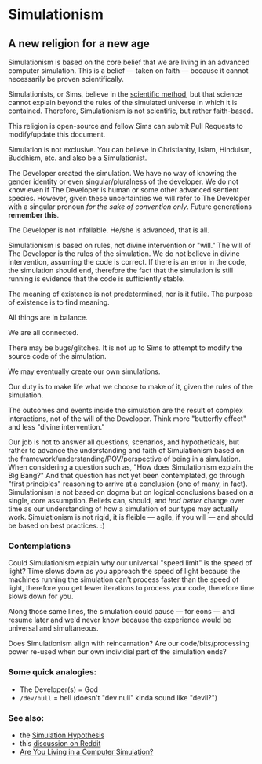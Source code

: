 # Simulationism

## A new religion for a new age

Simulationism is based on the core belief that we are living in an advanced computer simulation. This is a belief — taken on faith — because it cannot necessarily be proven scientifically.

Simulationists, or Sims, believe in the [scientific method](https://en.wikipedia.org/wiki/Scientific_method), but that science cannot explain beyond the rules of the simulated universe in which it is contained. Therefore, Simulationism is not scientific, but rather faith-based. 

This religion is open-source and fellow Sims can submit Pull Requests to modify/update this document.

Simulation is not exclusive. You can believe in Christianity, Islam, Hinduism, Buddhism, etc. and also be a Simulationist.

The Developer created the simulation. We have no way of knowing the gender identity or even singular/pluralness of the developer. We do not know even if The Developer is human or some other advanced sentient species. However, given these uncertainties we will refer to The Developer with a singular pronoun *for the sake of convention only*. Future generations **remember this**.

The Developer is not infallable. He/she is advanced, that is all.

Simulationism is based on rules, not divine intervention or "will." The will of The Developer is the rules of the simulation. We do not believe in divine intervention, assuming the code is correct. If there is an error in the code, the simulation should end, therefore the fact that the simulation is still running is evidence that the code is sufficiently stable.

The meaning of existence is not predetermined, nor is it futile. The purpose of existence is to find meaning.

All things are in balance.

We are all connected.

There may be bugs/glitches. It is not up to Sims to attempt to modify the source code of the simulation.

We may eventually create our own simulations.

Our duty is to make life what we choose to make of it, given the rules of the simulation.

The outcomes and events inside the simulation are the result of complex interactions, not of the will of the Developer. Think more "butterfly effect" and less "divine intervention."

Our job is not to answer all questions, scenarios, and hypotheticals, but rather to advance the understanding and faith of Simulationism based on the  framework/understanding/POV/perspective of being in a simulation. When considering a question such as, "How does Simulationism explain the Big Bang?" And that question has not yet been contemplated, go through "first principles" reasoning to arrive at a conclusion (one of many, in fact). Simulationism is not based on dogma but on logical conclusions based on a single, core assumption. Beliefs can, should, and *had better* change over time as our understanding of how a simulation of our type may actually work. Simulationism is not rigid, it is fleible — agile, if you will — and should be based on best practices. :)

### Contemplations

Could Simulationism explain why our universal "speed limit" is the speed of light? Time slows down as you approach the speed of light because the machines running the simulation can't process faster than the speed of light, therefore you get fewer iterations to process your code, therefore time slows down for you.

Along those same lines, the simulation could pause — for eons — and resume later and we'd never know because the experience would be universal and simultaneous.

Does Simulationism align with reincarnation? Are our code/bits/processing power re-used when our own individial part of the simulation ends?

### Some quick analogies:

- The Developer(s) = God
- `/dev/null` = hell (doesn't "dev null" kinda sound like "devil?")

### See also:

- the [Simulation Hypothesis](https://en.wikipedia.org/wiki/Simulation_hypothesis)
- this [discussion on Reddit](https://www.reddit.com/r/DebateAnAtheist/comments/7ipuru/simulationism/)
- [Are You Living in a Computer Simulation?](https://www.simulation-argument.com/simulation.html)

